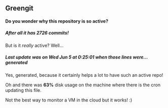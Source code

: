 ## Greengit

#### Do you wonder why this repository is so active?

##### After all it has 2726 commits!

But is it *really* active? Well...

##### Last update was on Wed Jun 5 at 0:25:01 when those lines were... generated

Yes, generated, because it certainly helps a lot to have such an active repo!

Oh and there was **63%** disk usage on the machine
where there is the cron updating this file.

Not the best way to monitor a VM in the cloud but it works! :)
